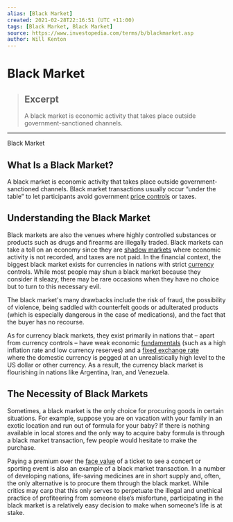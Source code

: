 ```yaml
---
alias: [Black Market]
created: 2021-02-28T22:16:51 (UTC +11:00)
tags: [Black Market, Black Market]
source: https://www.investopedia.com/terms/b/blackmarket.asp
author: Will Kenton
---
```


# Black Market

> ## Excerpt
> A black market is economic activity that takes place outside government-sanctioned channels.

---

Black Market
## What Is a Black Market?

A black market is economic activity that takes place outside government-sanctioned channels. Black market transactions usually occur “under the table” to let participants avoid government [price controls](https://www.investopedia.com/terms/p/price-controls.asp) or taxes.

## Understanding the Black Market

Black markets are also the venues where highly controlled substances or products such as drugs and firearms are illegally traded. Black markets can take a toll on an economy since they are [shadow markets](https://www.investopedia.com/terms/s/shadow-market.asp) where economic activity is not recorded, and taxes are not paid. In the financial context, the biggest black market exists for currencies in nations with strict [currency](https://www.investopedia.com/terms/c/currency.asp) controls. While most people may shun a black market because they consider it sleazy, there may be rare occasions when they have no choice but to turn to this necessary evil.

The black market's many drawbacks include the risk of fraud, the possibility of violence, being saddled with counterfeit goods or adulterated products (which is especially dangerous in the case of medications), and the fact that the buyer has no recourse.

As for currency black markets, they exist primarily in nations that – apart from currency controls – have weak economic [fundamentals](https://www.investopedia.com/terms/f/fundamentals.asp) (such as a high inflation rate and low currency reserves) and a [fixed exchange rate](https://www.investopedia.com/terms/f/fixedexchangerate.asp) where the domestic currency is pegged at an unrealistically high level to the US dollar or other currency. As a result, the currency black market is flourishing in nations like Argentina, Iran, and Venezuela.

## The Necessity of Black Markets

Sometimes, a black market is the only choice for procuring goods in certain situations. For example, suppose you are on vacation with your family in an exotic location and run out of formula for your baby? If there is nothing available in local stores and the only way to acquire baby formula is through a black market transaction, few people would hesitate to make the purchase.

Paying a premium over the [face value](https://www.investopedia.com/terms/f/facevalue.asp) of a ticket to see a concert or sporting event is also an example of a black market transaction. In a number of developing nations, life-saving medicines are in short supply and, often, the only alternative is to procure them through the black market. While critics may carp that this only serves to perpetuate the illegal and unethical practice of profiteering from someone else’s misfortune, participating in the black market is a relatively easy decision to make when someone’s life is at stake.

